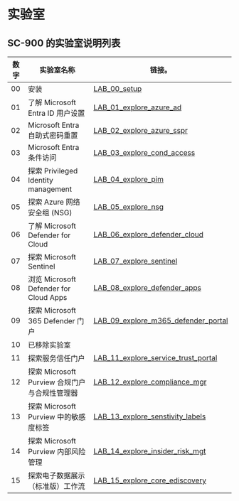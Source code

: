 
# 实验室

## SC-900 的实验室说明列表

| **数字** | 实验室名称 | **链接**。 |
|------|---------|----|
| 00 | 安装 | [LAB_00_setup](LAB_00_setup.md) |
| 01 | 了解 Microsoft Entra ID 用户设置 | [LAB_01_explore_azure_ad](LAB_01_explore_azure_ad.md) |
| 02 | Microsoft Entra 自助式密码重置 | [LAB_02_explore_azure_sspr](LAB_02_explore_azure_sspr.md) |
| 03 | Microsoft Entra 条件访问 | [LAB_03_explore_cond_access](LAB_03_explore_cond_access.md) |
| 04 | 探索 Privileged Identity management | [LAB_04_explore_pim](LAB_04_explore_pim.md) |
| 05 | 探索 Azure 网络安全组 (NSG) | [LAB_05_explore_nsg](LAB_05_explore_nsg.md) |
| 06 | 了解 Microsoft Defender for Cloud | [LAB_06_explore_defender_cloud](LAB_06_explore_defender_cloud.md) |
| 07 | 探索 Microsoft Sentinel | [LAB_07_explore_sentinel](LAB_07_explore_sentinel.md) |
| 08 | 浏览 Microsoft Defender for Cloud Apps | [LAB_08_explore_defender_apps](LAB_08_explore_defender_apps.md) |
| 09 | 探索 Microsoft 365 Defender 门户 | [LAB_09_explore_m365_defender_portal](LAB_09_explore_m365_defender_portal.md) |
| 10 | 已移除实验室 |  |
| 11 | 探索服务信任门户 | [LAB_11_explore_service_trust_portal](LAB_11_explore_service_trust_portal.md) |
| 12 | 探索 Microsoft Purview 合规门户与合规性管理器 | [LAB_12_explore_compliance_mgr](LAB_12_explore_compliance_mgr.md) |
| 13 | 探索 Microsoft Purview 中的敏感度标签 | [LAB_13_explore_senstivity_labels](LAB_13_explore_senstivity_labels.md) |
| 14 | 探索 Microsoft Purview 内部风险管理 | [LAB_14_explore_insider_risk_mgt](LAB_14_explore_insider_risk_mgt.md) |
| 15 | 探索电子数据展示（标准版）工作流 | [LAB_15_explore_core_ediscovery](LAB_15_explore_core_ediscovery.md) |
